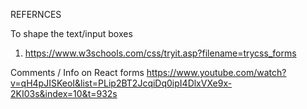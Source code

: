 REFERNCES

To shape the text/input boxes
1. https://www.w3schools.com/css/tryit.asp?filename=trycss_forms


Comments / Info on React forms
https://www.youtube.com/watch?v=qH4pJISKeoI&list=PLip2BT2JcqiDq0ipI4DlxVXe9x-2KI03s&index=10&t=932s


